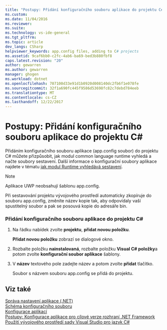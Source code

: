 ```yaml
---
title: "Postupy: Přidání konfiguračního souboru aplikace do projektu C# | Microsoft Docs"
ms.custom: 
ms.date: 11/04/2016
ms.reviewer: 
ms.suite: 
ms.technology: vs-ide-general
ms.tgt_pltfrm: 
ms.topic: article
dev_langs: CSharp
helpviewer_keywords: app.config files, adding to C# projects
ms.assetid: 9caf6bb0-c2fc-4ab6-ba69-bed3b880fbf8
caps.latest.revision: "20"
author: gewarren
ms.author: gewarren
manager: ghogen
ms.workload: dotnet
ms.openlocfilehash: 707100d33e91d1b0920d008140dc2fb6f1e078fe
ms.sourcegitcommit: 32f1a690fc445f9586d53698fc82c7debd784eeb
ms.translationtype: MT
ms.contentlocale: cs-CZ
ms.lasthandoff: 12/22/2017
---
```

# <a name="how-to-add-an-application-configuration-file-to-a-c-project"></a>Postupy: Přidání konfiguračního souboru aplikace do projektu C#
Přidáním konfiguračního souboru aplikace (app.config soubor) do projektu C# můžete přizpůsobit, jak modul common language runtime vyhledá a načte soubory sestavení. Další informace o konfigurační soubory aplikace najdete v tématu [jak modul Runtime vyhledává sestavení](/dotnet/framework/deployment/how-the-runtime-locates-assemblies).  
  
> [!NOTE]
>  Aplikace UWP neobsahují šablonu app.config.
  
 Při sestavování projektu vývojového prostředí automaticky zkopíruje do souboru app.config, změníte název kopie tak, aby odpovídaly vaší spustitelný soubor a pak se posouvá kopie do adresáře bin.  
  
### <a name="to-add-an-application-configuration-file-to-your-c-project"></a>Přidání konfiguračního souboru aplikace do projektu C#  
  
1.  Na řádku nabídek zvolte **projektu**, **přidat novou položku**.  
  
     **Přidat novou položku** zobrazí se dialogové okno.  
  
2.  Rozbalte položku **nainstalovaná**, rozbalte položku **Visual C# položky**a potom zvolte **konfigurační soubor aplikace** šablony.  
  
3.  V **název** textového pole zadejte název a potom zvolte **přidat** tlačítko.  
  
     Soubor s názvem souboru app.config se přidá do projektu.  
  
## <a name="see-also"></a>Viz také  
 [Správa nastavení aplikace (.NET)](../ide/managing-application-settings-dotnet.md)   
 [Schéma konfiguračního souboru](/dotnet/framework/configure-apps/file-schema/index)   
 [Konfigurace aplikací](/dotnet/framework/configure-apps/index)   
 [Postupy: Konfigurace aplikace pro cílové verze rozhraní .NET Framework](http://msdn.microsoft.com/en-us/5247b307-89ca-417b-8dd0-e8f9bd2f4717)   
 [Použití vývojového prostředí sady Visual Studio pro jazyk C#](../csharp-ide/using-the-visual-studio-development-environment-for-csharp.md)